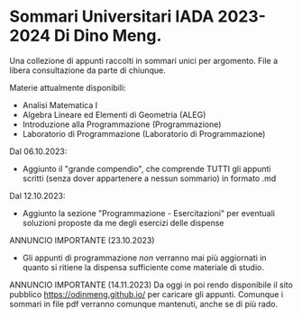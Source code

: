 # Sommari Universitari IADA 2023-2024 Di Dino Meng.
Una collezione di appunti raccolti in sommari unici per argomento.
File a libera consultazione da parte di chiunque.

Materie attualmente disponibili:
- Analisi Matematica I
- Algebra Lineare ed Elementi di Geometria (ALEG)
- Introduzione alla Programmazione (Programmazione)
- Laboratorio di Programmazione (Laboratorio di Programmazione)

Dal 06.10.2023:
- Aggiunto il "grande compendio", che comprende TUTTI gli appunti scritti (senza dover appartenere a nessun sommario) in formato .md

Dal 12.10.2023:
- Aggiunto la sezione "Programmazione - Esercitazioni" per eventuali soluzioni proposte da me degli esercizi delle dispense

ANNUNCIO IMPORTANTE (23.10.2023)
- Gli appunti di programmazione *non* verranno mai più aggiornati in quanto si ritiene la dispensa sufficiente come materiale di studio.

ANNUNCIO IMPORTANTE (14.11.2023)
Da oggi in poi rendo disponibile il sito pubblico https://odinmeng.github.io/ per caricare gli appunti. Comunque i sommari in file pdf verranno comunque mantenuti, anche se di più rado.
